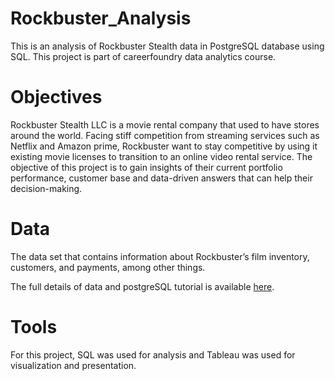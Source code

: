 # Rockbuster_Analysis
This is an analysis of Rockbuster Stealth data in PostgreSQL database using SQL. This project is part of careerfoundry data analytics course. 

# Objectives
Rockbuster Stealth LLC is a movie rental company that used to have stores around the world. Facing stiff competition from streaming services such as Netflix and Amazon prime, Rockbuster want to stay competitive by using it existing movie licenses to transition to an online video rental service. The objective of this project is to gain insights of their current portfolio performance, customer base and data-driven answers that can help their decision-making.

# Data
The data set that contains information about Rockbuster’s
film inventory, customers, and payments, among other things.

The full details of data and postgreSQL tutorial is available [here](https://www.postgresqltutorial.com/wp-content/uploads/2019/05/dvdrental.zip).

# Tools
For this project, SQL was used for analysis and Tableau was used for visualization and presentation.
